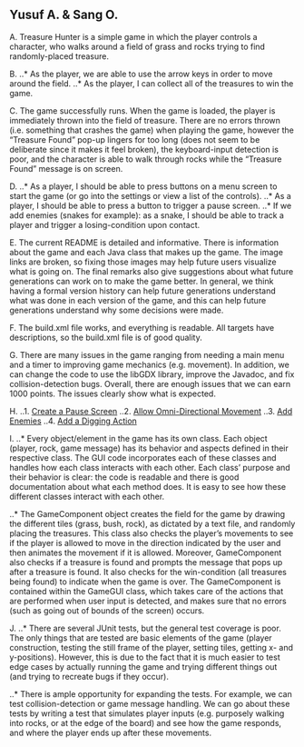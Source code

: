 ## Yusuf A. & Sang O.

A. Treasure Hunter is a simple game in which the player controls a character, who walks around a field of grass and rocks trying to find randomly-placed treasure.

B.
..* As the player, we are able to use the arrow keys in order to move around the field.
..* As the player, I can collect all of the treasures to win the game.

C. The game successfully runs. When the game is loaded, the player is immediately thrown into the field of treasure. There are no errors thrown (i.e. something that crashes the game) when playing the game, however the “Treasure Found” pop-up lingers for too long (does not seem to be deliberate since it makes it feel broken), the keyboard-input detection is poor, and the character is able to walk through rocks while the “Treasure Found” message is on screen.

D.
..* As a player, I should be able to press buttons on a menu screen to start the game (or go into the settings or view a list of the controls).
..* As a player, I should be able to press a button to trigger a pause screen.
..* If we add enemies (snakes for example): as a snake, I should be able to track a player and trigger a losing-condition upon contact.

E. The current README is detailed and informative. There is information about the game and each Java class that makes up the game. The image links are broken, so fixing those images may help future users visualize what is going on. The final remarks also give suggestions about what future generations can work on to make the game better. In general, we think having a formal version history can help future generations understand what was done in each version of the game, and this can help future generations understand why some decisions were made.

F. The build.xml file works, and everything is readable. All targets have descriptions, so the build.xml file is of good quality.

G. There are many issues in the game ranging from needing a main menu and a timer to improving game mechanics (e.g. movement). In addition, we can change the code to use the libGDX library, improve the Javadoc, and fix collision-detection bugs. Overall, there are enough issues that we can earn 1000 points. The issues clearly show what is expected.

H.
..1. [Create a Pause Screen](https://github.com/UCSB-CS56-Projects/cs56-games-treasure-hunter/issues/55)
..2. [Allow Omni-Directional Movement](https://github.com/UCSB-CS56-Projects/cs56-games-treasure-hunter/issues/56)
..3. [Add Enemies](https://github.com/UCSB-CS56-Projects/cs56-games-treasure-hunter/issues/57)
..4. [Add a Digging Action](https://github.com/UCSB-CS56-Projects/cs56-games-treasure-hunter/issues/58)

I.
..* Every object/element in the game has its own class. Each object (player, rock, game message) has its behavior and aspects defined in their respective class. The GUI code incorporates each of these classes and handles how each class interacts with each other. Each class’ purpose and their behavior is clear: the code is readable and there is good documentation about what each method does. It is easy to see how these different classes interact with each other.

..* The GameComponent object creates the field for the game by drawing the different tiles (grass, bush, rock), as dictated by a text file, and randomly placing the treasures. This class also checks the player’s movements to see if the player is allowed to move in the direction indicated by the user and then animates the movement if it is allowed. Moreover, GameComponent also checks if a treasure is found and prompts the message that pops up after a treasure is found. It also checks for the win-condition (all treasures being found) to indicate when the game is over. The GameComponent is contained within the GameGUI class, which takes care of the actions that are performed when user input is detected, and makes sure that no errors (such as going out of bounds of the screen) occurs.

J.
..* There are several JUnit tests, but the general test coverage is poor. The only things that are tested are basic elements of the game (player construction, testing the still frame of the player, setting tiles, getting x- and y-positions). However, this is due to the fact that it is much easier to test edge cases by actually running the game and trying different things out (and trying to recreate bugs if they occur). 

..* There is ample opportunity for expanding the tests. For example, we can test collision-detection or game message handling. We can go about these tests by writing a test that simulates player inputs (e.g. purposely walking into rocks, or at the edge of the board) and see how the game responds, and where the player ends up after these movements. 
